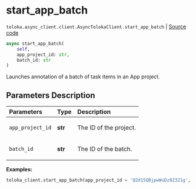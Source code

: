 # start_app_batch
`toloka.async_client.client.AsyncTolokaClient.start_app_batch` | [Source code](https://github.com/Toloka/toloka-kit/blob/v1.2.0/src/async_client/client.py#L0)

```python
async start_app_batch(
    self,
    app_project_id: str,
    batch_id: str
)
```

Launches annotation of a batch of task items in an App project.

## Parameters Description

| Parameters | Type | Description |
| :----------| :----| :-----------|
`app_project_id`|**str**|<p>The ID of the project.</p>
`batch_id`|**str**|<p>The ID of the batch.</p>

**Examples:**


```python
toloka_client.start_app_batch(app_project_id = 'Q2d15QBjpwWuDz8Z321g', app_batch_id = '4Va2BBWKL88S4QyAgVje')
```
